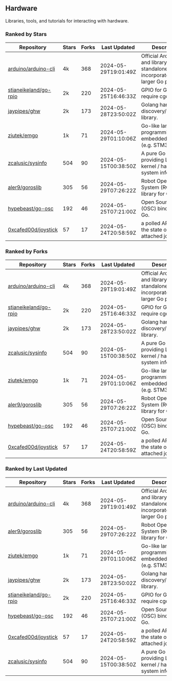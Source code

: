 ## Hardware

Libraries, tools, and tutorials for interacting with hardware.

### Ranked by Stars

| Repository | Stars | Forks | Last Updated | Description | 
|------------|-------|-------|--------------|-------------|
| [arduino/arduino-cli](https://github.com/arduino/arduino-cli) | 4k | 368 | 2024-05-29T19:01:49Z |  Official Arduino CLI and library. Can run standalone, or be incorporated into larger Go projects. |
| [stianeikeland/go-rpio](https://github.com/stianeikeland/go-rpio) | 2k | 220 | 2024-05-25T16:46:33Z |  GPIO for Go, doesn't require cgo. |
| [jaypipes/ghw](https://github.com/jaypipes/ghw) | 2k | 173 | 2024-05-28T23:50:02Z |  Golang hardware discovery/inspection library. |
| [ziutek/emgo](https://github.com/ziutek/emgo) | 1k | 71 | 2024-05-29T01:10:06Z |  Go-like language for programming embedded systems (e.g. STM32 MCU). |
| [zcalusic/sysinfo](https://github.com/zcalusic/sysinfo) | 504 | 90 | 2024-05-15T00:38:50Z |  A pure Go library providing Linux OS / kernel / hardware system information. |
| [aler9/goroslib](https://github.com/aler9/goroslib) | 305 | 56 | 2024-05-29T07:26:22Z |  Robot Operating System (ROS) library for Go. |
| [hypebeast/go-osc](https://github.com/hypebeast/go-osc) | 192 | 46 | 2024-05-25T07:21:00Z |  Open Sound Control (OSC) bindings for Go. |
| [0xcafed00d/joystick](https://github.com/0xcafed00d/joystick) | 57 | 17 | 2024-05-24T20:58:59Z |  a polled API to read the state of an attached joystick. |

### Ranked by Forks

| Repository | Stars | Forks | Last Updated | Description | 
|------------|-------|-------|--------------|-------------|
| [arduino/arduino-cli](https://github.com/arduino/arduino-cli) | 4k | 368 | 2024-05-29T19:01:49Z |  Official Arduino CLI and library. Can run standalone, or be incorporated into larger Go projects. |
| [stianeikeland/go-rpio](https://github.com/stianeikeland/go-rpio) | 2k | 220 | 2024-05-25T16:46:33Z |  GPIO for Go, doesn't require cgo. |
| [jaypipes/ghw](https://github.com/jaypipes/ghw) | 2k | 173 | 2024-05-28T23:50:02Z |  Golang hardware discovery/inspection library. |
| [zcalusic/sysinfo](https://github.com/zcalusic/sysinfo) | 504 | 90 | 2024-05-15T00:38:50Z |  A pure Go library providing Linux OS / kernel / hardware system information. |
| [ziutek/emgo](https://github.com/ziutek/emgo) | 1k | 71 | 2024-05-29T01:10:06Z |  Go-like language for programming embedded systems (e.g. STM32 MCU). |
| [aler9/goroslib](https://github.com/aler9/goroslib) | 305 | 56 | 2024-05-29T07:26:22Z |  Robot Operating System (ROS) library for Go. |
| [hypebeast/go-osc](https://github.com/hypebeast/go-osc) | 192 | 46 | 2024-05-25T07:21:00Z |  Open Sound Control (OSC) bindings for Go. |
| [0xcafed00d/joystick](https://github.com/0xcafed00d/joystick) | 57 | 17 | 2024-05-24T20:58:59Z |  a polled API to read the state of an attached joystick. |

### Ranked by Last Updated

| Repository | Stars | Forks | Last Updated | Description | 
|------------|-------|-------|--------------|-------------|
| [arduino/arduino-cli](https://github.com/arduino/arduino-cli) | 4k | 368 | 2024-05-29T19:01:49Z |  Official Arduino CLI and library. Can run standalone, or be incorporated into larger Go projects. |
| [aler9/goroslib](https://github.com/aler9/goroslib) | 305 | 56 | 2024-05-29T07:26:22Z |  Robot Operating System (ROS) library for Go. |
| [ziutek/emgo](https://github.com/ziutek/emgo) | 1k | 71 | 2024-05-29T01:10:06Z |  Go-like language for programming embedded systems (e.g. STM32 MCU). |
| [jaypipes/ghw](https://github.com/jaypipes/ghw) | 2k | 173 | 2024-05-28T23:50:02Z |  Golang hardware discovery/inspection library. |
| [stianeikeland/go-rpio](https://github.com/stianeikeland/go-rpio) | 2k | 220 | 2024-05-25T16:46:33Z |  GPIO for Go, doesn't require cgo. |
| [hypebeast/go-osc](https://github.com/hypebeast/go-osc) | 192 | 46 | 2024-05-25T07:21:00Z |  Open Sound Control (OSC) bindings for Go. |
| [0xcafed00d/joystick](https://github.com/0xcafed00d/joystick) | 57 | 17 | 2024-05-24T20:58:59Z |  a polled API to read the state of an attached joystick. |
| [zcalusic/sysinfo](https://github.com/zcalusic/sysinfo) | 504 | 90 | 2024-05-15T00:38:50Z |  A pure Go library providing Linux OS / kernel / hardware system information. |

